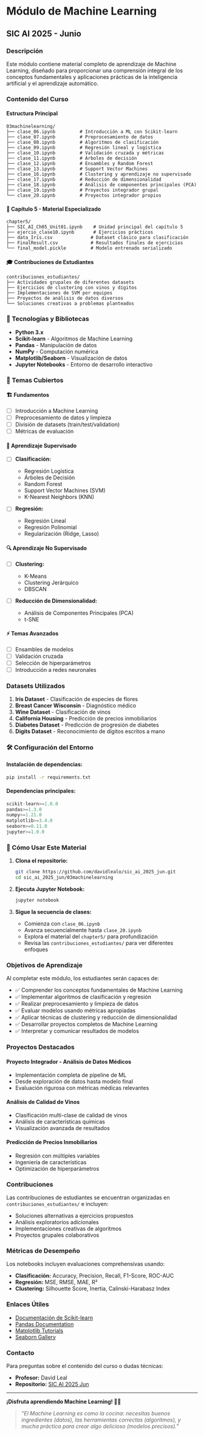 # Módulo de Machine Learning
## SIC AI 2025 - Junio

### Descripción

Este módulo contiene material completo de aprendizaje de Machine Learning, diseñado para proporcionar una comprensión integral de los conceptos fundamentales y aplicaciones prácticas de la inteligencia artificial y el aprendizaje automático.

### Contenido del Curso

#### Estructura Principal

```
03machinelearning/
├── clase_06.ipynb         # Introducción a ML con Scikit-learn
├── clase_07.ipynb         # Preprocesamiento de datos
├── clase_08.ipynb         # Algoritmos de clasificación
├── clase_09.ipynb         # Regresión lineal y logística
├── clase_10.ipynb         # Validación cruzada y métricas
├── clase_11.ipynb         # Árboles de decisión
├── clase_12.ipynb         # Ensambles y Random Forest
├── clase_13.ipynb         # Support Vector Machines
├── clase_16.ipynb         # Clustering y aprendizaje no supervisado
├── clase_17.ipynb         # Reducción de dimensionalidad
├── clase_18.ipynb         # Análisis de componentes principales (PCA)
├── clase_19.ipynb         # Proyectos integrador grupal
└── clase_20.ipynb         # Proyectos integrador propios
```

#### 📖 Capítulo 5 - Material Especializado
```
chapter5/
├── SIC_AI_Ch05_Unit01.ipynb    # Unidad principal del capítulo 5
├── ejercio_clase10.ipynb       # Ejercicios prácticos
├── data_Iris.csv              # Dataset clásico para clasificación
├── FinalResult.csv            # Resultados finales de ejercicios
└── final_model.pickle         # Modelo entrenado serializado
```

#### 🎓 Contribuciones de Estudiantes
```
contribuciones_estudiantes/
├── Actividades grupales de diferentes datasets
├── Ejercicios de clustering con vinos y dígitos
├── Implementaciones de SVM por equipos
├── Proyectos de análisis de datos diversos
└── Soluciones creativas a problemas planteados
```

### 🔧 Tecnologías y Bibliotecas

- **Python 3.x**
- **Scikit-learn** - Algoritmos de Machine Learning
- **Pandas** - Manipulación de datos
- **NumPy** - Computación numérica
- **Matplotlib/Seaborn** - Visualización de datos
- **Jupyter Notebooks** - Entorno de desarrollo interactivo

### 🚀 Temas Cubiertos

#### 🏗️ Fundamentos
- [ ] Introducción a Machine Learning
- [ ] Preprocesamiento de datos y limpieza
- [ ] División de datasets (train/test/validation)
- [ ] Métricas de evaluación

#### 🎯 Aprendizaje Supervisado
- [ ] **Clasificación:**
  - Regresión Logística
  - Árboles de Decisión
  - Random Forest
  - Support Vector Machines (SVM)
  - K-Nearest Neighbors (KNN)

- [ ] **Regresión:**
  - Regresión Lineal
  - Regresión Polinomial
  - Regularización (Ridge, Lasso)

#### 🔍 Aprendizaje No Supervisado
- [ ] **Clustering:**
  - K-Means
  - Clustering Jerárquico
  - DBSCAN

- [ ] **Reducción de Dimensionalidad:**
  - Análisis de Componentes Principales (PCA)
  - t-SNE

#### ⚡ Temas Avanzados
- [ ] Ensambles de modelos
- [ ] Validación cruzada
- [ ] Selección de hiperparámetros
- [ ] Introducción a redes neuronales

### Datasets Utilizados

1. **Iris Dataset** - Clasificación de especies de flores
2. **Breast Cancer Wisconsin** - Diagnóstico médico  
3. **Wine Dataset** - Clasificación de vinos
4. **California Housing** - Predicción de precios inmobiliarios
5. **Diabetes Dataset** - Predicción de progresión de diabetes
6. **Digits Dataset** - Reconocimiento de dígitos escritos a mano

### 🛠️ Configuración del Entorno

#### Instalación de dependencias:
```bash
pip install -r requirements.txt
```

#### Dependencias principales:
```python
scikit-learn>=1.0.0
pandas>=1.3.0
numpy>=1.21.0
matplotlib>=3.4.0
seaborn>=0.11.0
jupyter>=1.0.0
```

### 📝 Cómo Usar Este Material

1. **Clona el repositorio:**
   ```bash
   git clone https://github.com/davidlealo/sic_ai_2025_jun.git
   cd sic_ai_2025_jun/03machinelearning
   ```

2. **Ejecuta Jupyter Notebook:**
   ```bash
   jupyter notebook
   ```

3. **Sigue la secuencia de clases:**
   - Comienza con `clase_06.ipynb`
   - Avanza secuencialmente hasta `clase_20.ipynb`
   - Explora el material del `chapter5/` para profundización
   - Revisa las `contribuciones_estudiantes/` para ver diferentes enfoques

### Objetivos de Aprendizaje

Al completar este módulo, los estudiantes serán capaces de:

- ✅ Comprender los conceptos fundamentales de Machine Learning
- ✅ Implementar algoritmos de clasificación y regresión
- ✅ Realizar preprocesamiento y limpieza de datos
- ✅ Evaluar modelos usando métricas apropiadas
- ✅ Aplicar técnicas de clustering y reducción de dimensionalidad
- ✅ Desarrollar proyectos completos de Machine Learning
- ✅ Interpretar y comunicar resultados de modelos

### Proyectos Destacados

#### Proyecto Integrador - Análisis de Datos Médicos
- Implementación completa de pipeline de ML
- Desde exploración de datos hasta modelo final
- Evaluación rigurosa con métricas médicas relevantes

#### Análisis de Calidad de Vinos
- Clasificación multi-clase de calidad de vinos
- Análisis de características químicas
- Visualización avanzada de resultados

#### Predicción de Precios Inmobiliarios
- Regresión con múltiples variables
- Ingeniería de características
- Optimización de hiperparámetros

### Contribuciones

Las contribuciones de estudiantes se encuentran organizadas en `contribuciones_estudiantes/` e incluyen:

- Soluciones alternativas a ejercicios propuestos
- Análisis exploratorios adicionales
- Implementaciones creativas de algoritmos
- Proyectos grupales colaborativos

### Métricas de Desempeño

Los notebooks incluyen evaluaciones comprehensivas usando:
- **Clasificación:** Accuracy, Precision, Recall, F1-Score, ROC-AUC
- **Regresión:** MSE, RMSE, MAE, R²
- **Clustering:** Silhouette Score, Inertia, Calinski-Harabasz Index

### Enlaces Útiles

- [Documentación de Scikit-learn](https://scikit-learn.org/stable/)
- [Pandas Documentation](https://pandas.pydata.org/docs/)
- [Matplotlib Tutorials](https://matplotlib.org/stable/tutorials/index.html)
- [Seaborn Gallery](https://seaborn.pydata.org/examples/index.html)

### Contacto

Para preguntas sobre el contenido del curso o dudas técnicas:
- **Profesor:** David Leal
- **Repositorio:** [SIC AI 2025 Jun](https://github.com/davidlealo/sic_ai_2025_jun)



---

**¡Disfruta aprendiendo Machine Learning! 🚀🤖**

> *"El Machine Learning es como la cocina: necesitas buenos ingredientes (datos), las herramientas correctas (algoritmos), y mucha práctica para crear algo delicioso (modelos precisos)."*
